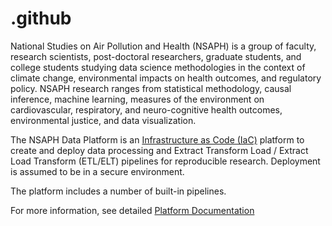 # .github

National Studies on Air Pollution and Health (NSAPH) is a group of faculty,
research scientists, post-doctoral researchers, graduate students, and college
students studying data science methodologies in the context of climate change,
environmental impacts on health outcomes, and regulatory policy. NSAPH research
ranges from statistical methodology, causal inference, machine learning,
measures of the environment on cardiovascular, respiratory, and neuro-cognitive
health outcomes, environmental justice, and data visualization.
                                                       
The NSAPH Data Platform is an 
[Infrastructure as Code (IaC)](https://en.wikipedia.org/wiki/Infrastructure_as_code)
platform to create and deploy data processing and
Extract Transform Load / Extract Load Transform
(ETL/ELT) pipelines for
reproducible research. Deployment is assumed to be in a secure environment.

The platform includes a number of built-in pipelines.

For more information, see detailed 
[Platform Documentation](https://nsaph-data-platform.github.io/nsaph-platform-docs/home.html)
